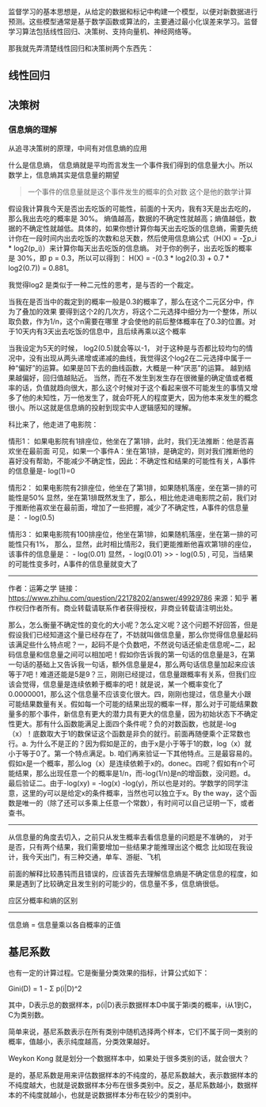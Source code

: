 监督学习的基本思想是，从给定的数据和标记中构建一个模型，以便对新数据进行预测。这些模型通常是基于数学函数或算法的，主要通过最小化误差来学习。监督学习算法包括线性回归、决策树、支持向量机、神经网络等。

那我就先弄清楚线性回归和决策树两个东西先： 

## 线性回归

## 决策树



### 信息熵的理解

从追寻决策树的原理，中间有对信息熵的应用

什么是信息熵，
信息熵就是平均而言发生一个事件我们得到的信息量大小。所以数学上，信息熵其实是信息量的期望

> 一个事件的信息量就是这个事件发生的概率的负对数
这个是他的数学计算


假设我计算我今天是否出去吃饭的可能性，前面的十天内，我有3天是出去吃的，那么我出去吃的概率是 30%。
熵值越高，数据的不确定性就越高；熵值越低，数据的不确定性就越低。具体的，如果你想计算你每天出去吃饭的信息熵，需要先统计你在一段时间内出去吃饭的次数和总天数，然后使用信息熵公式（H(X) = -∑p_i * log2(p_i)）来计算你每天出去吃饭的信息熵。
对于你的例子，出去吃饭的概率是 30%，即 p = 0.3，所以可以得到：
H(X) = -(0.3 * log2(0.3) + 0.7 * log2(0.7)) = 0.881。

我觉得log2 是类似于一种二元性的思考，是与否的一个裁定。

当我在是否当中的裁定到的概率一般是0.3的概率了，那么在这个二元区分中，作为了叠加的效果
要得到这个2的几次方，将这个二元选择中细分为一个整体，所以取负数，作为1/n，这个n需要在哪里
才会使他的前后整体概率在了0.3的位置。对于10天内有3天出去吃饭的信息中，且后续再乘以这个概率

当我设定为5天的时候， log2(0.5)就会等以-1， 对于这种是与否都比较均匀的情况中，没有出现从两头递增或递减的曲线，我觉得这个log2在二元选择中属于一种“偏好”的运算。如果是凹下去的曲线函数，大概是一种“厌恶”的运算。
越到结果越偏好，回归值越贴近。
当然，而在不发生到发生存在很微量的确定值或者概率的话，负值就趋向很大，那么这个时候对于这个看起来很不可能发生的事情又增多了他的未知性，万一他发生了，就会吓死人的程度更大，因为他本来发生的概念很小。所以这就是信息熵的投射到现实中人逻辑感知的理解。

科比来了，他走进了电影院：

情形1： 如果电影院有1排座位，他坐在了第1排，此时，我们无法推断：他是否喜欢坐在最前面
可见，如果一个事件A：坐在第1排，是确定的，则对我们推断他的喜好没有帮助，不能减少不确定性，因此：不确定性和结果的可能性有关，A事件的信息量是- log(1)=0

情形2： 如果电影院有2排座位，他坐在了第1排，如果随机落座，坐在第一排的可能性是50%
显然，坐在第1排既然发生了，那么，相比他走进电影院之前，我们对于推断他喜欢坐在最前面，增加了一些把握，减少了不确定性，A事件的信息量是： - log(0.5)

情形3： 如果电影院有100排座位，他坐在第1排，如果随机落座，坐在第一排的可能性只有1%，
那么，显然，此时相比情形2，我们更能推断他喜欢第1排的座位，该事件的信息量是： - log(0.01)
显然，- log(0.01) >> - log(0.5) , 可见，当结果的可能性变多时，A事件的信息量就变大了


---

作者：运筹之学
链接：https://www.zhihu.com/question/22178202/answer/49929786
来源：知乎
著作权归作者所有。商业转载请联系作者获得授权，非商业转载请注明出处。

那么，怎么衡量不确定性的变化的大小呢？怎么定义呢？这个问题不好回答，但是假设我们已经知道这个量已经存在了，不妨就叫做信息量，那么你觉得信息量起码该满足些什么特点呢？一，起码不是个负数吧，不然说句话还偷走信息呢~二，起码信息量和信息量之间可以相加吧！假如你告诉我的第一句话的信息量是3，在第一句话的基础上又告诉我一句话，额外信息量是4，那么两句话信息量加起来应该等于7吧！难道还能是5是9？三，刚刚已经提过，信息量跟概率有关系，但我们应该会觉得，信息量是连续依赖于概率的吧！就是说，某一个概率变化了0.0000001，那么这个信息量不应该变化很大。四，刚刚也提过，信息量大小跟可能结果数量有关。假如每一个可能的结果出现的概率一样，那么对于可能结果数量多的那个事件，新信息有更大的潜力具有更大的信息量，因为初始状态下不确定性更大。那有什么函数能满足上面四个条件呢？负的对数函数，也就是-log（x）！底数取大于1的数保证这个函数是非负的就行。前面再随便乘个正常数也行。a. 为什么不是正的？因为假如是正的，由于x是小于等于1的数，log（x）就小于等于0了。第一个特点满足。b. 咱们再来验证一下其他特点。三是最容易的。假如x是一个概率，那么log（x）是连续依赖于x的。donec。四呢？假如有n个可能结果，那么出现任意一个的概率是1/n，而-log(1/n)是n的增函数，没问题。d。最后验证二。由于-log(xy) = -log(x) -log(y)，所以也是对的。学数学的同学注意，这里的y可以是给定x的条件概率，当然也可以独立于x。By the way，这个函数是唯一的（除了还可以多乘上任意一个常数），有时间可以自己证明一下，或者查书。

---

从信息量的角度去切入，之前只从发生概率去看信息量的问题是不准确的，
对于是否，只有两个结果，我们需要增加一些结果才能推理出这个概念
比如现在我设计，我今天出门，有三种交通，单车、游艇、飞机

前面的解释比较愚钝而且错误的，应该首先去理解信息熵是不确定信息的程度，如果是遇到了比较确定且发生别的可能少的，信息量不多，信息熵很低。

应区分概率和熵的区别

---

信息熵 = 信息量乘以各自概率的正值

## 基尼系数
也有一定的计算过程。它是衡量分类效果的指标，计算公式如下：

Gini(D) = 1 - Σ p(i|D)^2

其中，D表示总的数据样本，p(i|D)表示数据样本D中属于第i类的概率，i从1到C，C为类别数。

简单来说，基尼系数表示在所有类别中随机选择两个样本，它们不属于同一类别的概率，值越小，表示纯度越高，分类效果越好。



Weykon Kong
就是划分一个数据样本中，如果处于很多类别的话，就会很大？

是的，基尼系数是用来评估数据样本的不纯度的，基尼系数越大，表示数据样本的不纯度越大，也就是说数据样本分布在很多类别中。反之，基尼系数越小，数据样本的不纯度就越小，也就是说数据样本分布在较少的类别中。